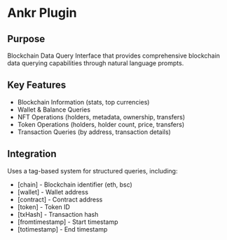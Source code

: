 # Ankr Plugin

## Purpose

Blockchain Data Query Interface that provides comprehensive blockchain data querying capabilities through natural language prompts.

## Key Features

- Blockchain Information (stats, top currencies)
- Wallet & Balance Queries
- NFT Operations (holders, metadata, ownership, transfers)
- Token Operations (holders, holder count, price, transfers)
- Transaction Queries (by address, transaction details)

## Integration

Uses a tag-based system for structured queries, including:

- [chain] - Blockchain identifier (eth, bsc)
- [wallet] - Wallet address
- [contract] - Contract address
- [token] - Token ID
- [txHash] - Transaction hash
- [fromtimestamp] - Start timestamp
- [totimestamp] - End timestamp
